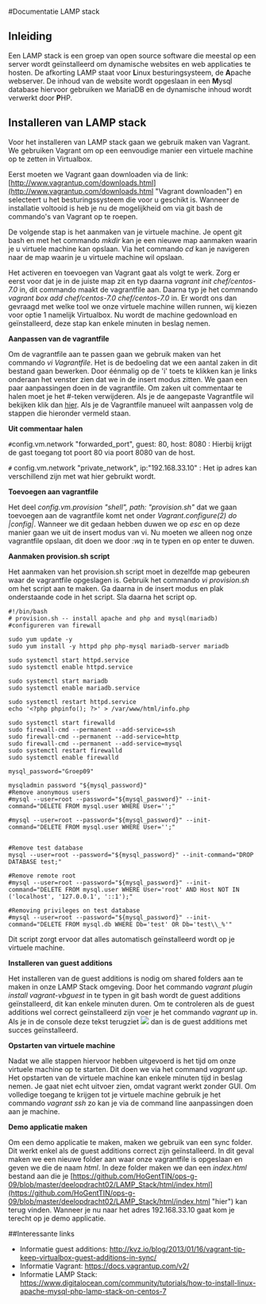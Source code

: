 #Documentatie LAMP stack


## Inleiding ##
Een LAMP stack is een groep van open source software die meestal op een server wordt geïnstalleerd om dynamische websites en web applicaties te hosten. De afkorting LAMP staat voor **L**inux besturingsysteem, de **A**pache webserver. De inhoud van de website wordt opgeslaan in een **M**ysql database hiervoor gebruiken we MariaDB en de dynamische inhoud wordt verwerkt door **P**HP.

## Installeren van LAMP stack ##
Voor het installeren van LAMP stack gaan we gebruik maken van Vagrant. We gebruiken Vagrant om op een eenvoudige manier een virtuele machine op te zetten in Virtualbox.

Eerst moeten we Vagrant gaan downloaden via de link:[http://www.vagrantup.com/downloads.html](http://www.vagrantup.com/downloads.html "Vagrant downloaden") en selecteert u het besturingssysteem die voor u geschikt is. Wanneer de installatie voltooid is heb je nu de mogelijkheid om via git bash de commando's van Vagrant op te roepen. 

De volgende stap is het aanmaken van je virtuele machine. Je opent git bash en met het commando *mkdir* kan je een nieuwe map aanmaken waarin je u virtuele machine kan opslaan. Via het commando *cd* kan je navigeren naar de map waarin je u virtuele machine wil opslaan.

Het activeren en toevoegen van Vagrant gaat als volgt te werk. Zorg er eerst voor dat je in de juiste map zit en typ daarna *vagrant init chef/centos-7.0* in, dit commando maakt de vagrantfile aan. Daarna typ je het commando *vagrant box add chef/centos-7.0 chef/centos-7.0* in. Er wordt ons dan gevraagd met welke tool we onze virtuele machine willen runnen, wij kiezen voor optie 1 namelijk Virtualbox. Nu wordt de machine gedownload en geïnstalleerd, deze stap kan enkele minuten in beslag nemen. 

**Aanpassen van de vagrantfile**

Om de vagrantfile aan te passen gaan we gebruik maken van het commando *vi Vagrantfile*. Het is de bedoeling dat we een aantal zaken in dit bestand gaan bewerken. Door éénmalig op de 'i' toets te klikken kan je links onderaan het venster zien dat we in de insert modus zitten. We gaan een paar aanpassingen doen in de vagrantfile. Om zaken uit commentaar te halen moet je het #-teken verwijderen. Als je de aangepaste Vagrantfile wil bekijken klik dan [hier](https://github.com/HoGentTIN/ops-g-09/blob/master/deelopdracht02/LAMP_Stack/Vagrantfile). Als je de Vagrantfile manueel wilt aanpassen volg de stappen die hieronder vermeld staan.

**Uit commentaar halen**

`#`config.vm.network "forwarded_port", guest: 80, host: 8080 : Hierbij krijgt de gast toegang tot poort 80 via poort 8080 van de host.

`#` config.vm.network "private_network", ip:"192.168.33.10" : Het ip adres kan verschillend zijn met wat hier gebruikt wordt.

**Toevoegen aan vagrantfile**

Het deel *config.vm.provision "shell", path: "provision.sh"* dat we gaan toevoegen aan de vagrantfile komt net onder *Vagrant.configure(2) do |config|*. Wanneer we dit gedaan hebben duwen we op *esc* en op deze manier gaan we uit de insert modus van vi. Nu moeten we alleen nog onze vagrantfile opslaan, dit doen we door *:wq* in te typen en op enter te duwen.

**Aanmaken provision.sh script**

Het aanmaken van het provision.sh script moet in dezelfde map gebeuren waar de vagrantfile opgeslagen is. Gebruik het commando *vi provision.sh* om het script aan te maken. Ga daarna in de insert modus en plak onderstaande code in het script. Sla daarna het script op.
    
    #!/bin/bash
    # provision.sh -- install apache and php and mysql(mariadb)
    #configureren van firewall 
    
    sudo yum update -y
    sudo yum install -y httpd php php-mysql mariadb-server mariadb
    
    sudo systemctl start httpd.service
    sudo systemctl enable httpd.service
    
    sudo systemctl start mariadb
    sudo systemctl enable mariadb.service
    
    sudo systemctl restart httpd.service
    echo '<?php phpinfo(); ?>' > /var/www/html/info.php
    
    sudo systemctl start firewalld
    sudo firewall-cmd --permanent --add-service=ssh
    sudo firewall-cmd --permanent --add-service=http
    sudo firewall-cmd --permanent --add-service=mysql
    sudo systemctl restart firewalld
    sudo systemctl enable firewalld
    
    mysql_password="Groep09" 
    
    mysqladmin password "${mysql_password}"
    #Remove anonymous users
    #mysql --user=root --password="${mysql_password}" --init-command="DELETE FROM mysql.user WHERE User='';"

    #mysql --user=root --password="${mysql_password}" --init-command="DELETE FROM mysql.user WHERE User='';"

    
    #Remove test database
    mysql --user=root --password="${mysql_password}" --init-command="DROP DATABASE test;"
    
    #Remove remote root
    #mysql --user=root --password="${mysql_password}" --init-command="DELETE FROM mysql.user WHERE User='root' AND Host NOT IN ('localhost', '127.0.0.1', '::1');"
    
    #Removing privileges on test database
    #mysql --user=root --password="${mysql_password}" --init-command="DELETE FROM mysql.db WHERE Db='test' OR Db='test\\_%'"


Dit script zorgt ervoor dat alles automatisch geïnstalleerd wordt op je virtuele machine.

**Installeren van guest additions**

Het installeren van de guest additions is nodig om shared folders aan te maken in onze LAMP Stack omgeving. Door het commando *vagrant plugin install vagrant-vbguest* in te typen in git bash wordt de guest additions geïnstalleerd, dit kan enkele minuten duren. Om te controleren als de guest additions wel correct geïnstalleerd zijn voer je het commando *vagrant up* in. Als je in de console deze tekst terugziet ![](https://github.com/HoGentTIN/ops-g-09/blob/master/deelopdracht02/documentatie/Afbeeldingen/Guest_Additions.PNG) dan is de guest additions met succes geïnstalleerd.

**Opstarten van virtuele machine**

Nadat we alle stappen hiervoor hebben uitgevoerd is het tijd om onze virtuele machine op te starten. Dit doen we via het command *vagrant up*. Het opstarten van de virtuele machine kan enkele minuten tijd in beslag nemen. Je gaat niet echt uitvoer zien, omdat vagrant werkt zonder GUI. Om volledige toegang te krijgen tot je virtuele machine gebruik je het commando *vagrant ssh* zo kan je via de command line aanpassingen doen aan je machine.

**Demo applicatie maken**

Om een demo applicatie te maken, maken we gebruik van een sync folder. Dit werkt enkel als de guest additions correct zijn geïnstalleerd. In dit geval maken we een nieuwe folder aan waar onze vagrantfile is opgeslaan en geven we die de naam *html*. In deze folder maken we dan een *index.html* bestand aan die je [https://github.com/HoGentTIN/ops-g-09/blob/master/deelopdracht02/LAMP_Stack/html/index.html](https://github.com/HoGentTIN/ops-g-09/blob/master/deelopdracht02/LAMP_Stack/html/index.html "hier") kan terug vinden. Wanneer je nu naar het adres 192.168.33.10 gaat kom je terecht op je demo applicatie.


##Interessante links

* Informatie guest additions: http://kvz.io/blog/2013/01/16/vagrant-tip-keep-virtualbox-guest-additions-in-sync/
* Informatie Vagrant: https://docs.vagrantup.com/v2/
* Informatie LAMP Stack: https://www.digitalocean.com/community/tutorials/how-to-install-linux-apache-mysql-php-lamp-stack-on-centos-7










